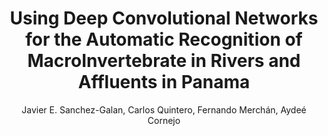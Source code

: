 ---
paperId: 24
author: Javier E. Sanchez-Galan, Carlos Quintero, Fernando Merchán, Aydeé Cornejo
publicationauthor: Sanchez-Galan, J. E. et al.
title: Using Deep Convolutional Networks for the Automatic Recognition of MacroInvertebrate in Rivers and Affluents in Panama
pdf: --
poster: --
alt: --
type: Oral & Poster
topic: Machine Learning Applications
link: --
conference: neurips
year: 2018
tags: neurips-2018
location: Montreal, Canada
---